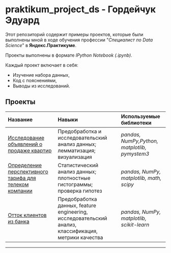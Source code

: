# praktikum_project_ds - Гордейчук Эдуард

Этот репозиторий содержит примеры проектов, которые были выполнены мной в ходе обучения профессии "*Специалист по Data Science*" в **Яндекс.Практикуме**.

Проекты выполнены в формате *IPython Notebook (.ipynb)*.

Каждый проект включает в себя:
- Изучение набора данных,
- Код с пояснениями,
- Выводы из исследований.

## Проекты

|Название|Навыки|Используемые библиотеки| 
|:-------|:-----|:----------------------|
| [Исследование объявлений о продаже квартир](https://github.com/stixmal/praktikum_project_ds/blob/main/Исследование%20объявлений%20о%20продаже%20квартир/purchase_of_apartments.ipynb) | Предобработка и исследовательский анализ данных; лемматизация; визуализация | *pandas, NumPy,Python, matplotlib, pymystem3* |
| [Определение перспективного тарифа для телеком компании](https://github.com/stixmal/praktikum_project_ds/blob/main/Определение%20перспективного%20тарифа%20для%20телеком%20компании/tariff_telecom.ipynb) | Статистический анализ данных; плотностные гистограммы; проверка гипотез | *pandas, NumPy, matplotlib, math, scipy* |
| [Отток клиентов из банка](https://github.com/stixmal/praktikum_project_ds/blob/main/Отток%20клиентов%20из%20банка/customer_churn.ipynb) | Предобработка данных, feature engineering, исследовательский анализ, классификация, метрики качества | *pandas, NumPy, matplotlib, scikit-learn* |


---
